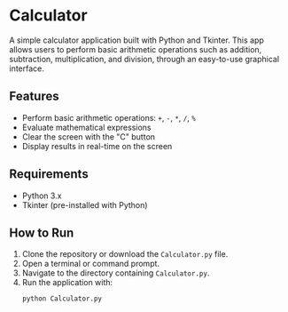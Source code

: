 # Calculator

A simple calculator application built with Python and Tkinter. This app allows users to perform basic arithmetic operations such as addition, subtraction, multiplication, and division, through an easy-to-use graphical interface.

## Features

- Perform basic arithmetic operations: `+`, `-`, `*`, `/`, `%`
- Evaluate mathematical expressions
- Clear the screen with the "C" button
- Display results in real-time on the screen

## Requirements

- Python 3.x
- Tkinter (pre-installed with Python)

## How to Run

1. Clone the repository or download the `Calculator.py` file.
2. Open a terminal or command prompt.
3. Navigate to the directory containing `Calculator.py`.
4. Run the application with:
   ```bash
   python Calculator.py
